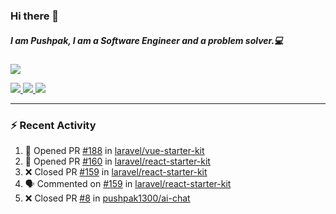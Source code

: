 ### Hi there 👋

##### I am Pushpak, I am a Software Engineer and a problem solver.💻

<a href='https://twitter.com/pushpak1300'><a href="https://pushpak1300.me/" target="_blank">
  <img src="https://img.shields.io/badge/website-%23E34F26.svg?&style=for-the-badge" />
</a> 
 
 <a href="https://twitter.com/pushpak1300" target="_blank">
  <img src="https://img.shields.io/badge/twitter-%231DA1F2.svg?&style=for-the-badge&logo=twitter&logoColor=white" />
</a> 

<a href="https://www.linkedin.com/in/pushpak-c-286b17b1/" target="_blank">
  <img src="https://img.shields.io/badge/linkedin-%230077B5.svg?&style=for-the-badge&logo=linkedin&logoColor=white" />
</a> 

<a href="https://dev.to/pushpak1300/" target="_blank">
  <img src="http://img.shields.io/badge/dev.to-gray?style=for-the-badge&logo=dev.to&?logoColor=white?logoWidth=100?label=" />
</a> 


</p>

---

### ⚡ Recent Activity

<!--START_SECTION:activity-->
1. 💪 Opened PR [#188](https://github.com/laravel/vue-starter-kit/pull/188) in [laravel/vue-starter-kit](https://github.com/laravel/vue-starter-kit)
2. 💪 Opened PR [#160](https://github.com/laravel/react-starter-kit/pull/160) in [laravel/react-starter-kit](https://github.com/laravel/react-starter-kit)
3. ❌ Closed PR [#159](https://github.com/laravel/react-starter-kit/pull/159) in [laravel/react-starter-kit](https://github.com/laravel/react-starter-kit)
4. 🗣 Commented on [#159](https://github.com/laravel/react-starter-kit/pull/159#issuecomment-3258506035) in [laravel/react-starter-kit](https://github.com/laravel/react-starter-kit)
5. ❌ Closed PR [#8](https://github.com/pushpak1300/ai-chat/pull/8) in [pushpak1300/ai-chat](https://github.com/pushpak1300/ai-chat)
<!--END_SECTION:activity-->
